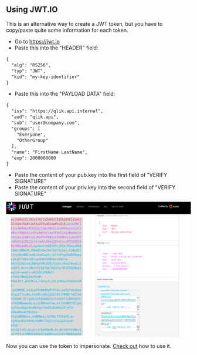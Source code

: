 ## Using JWT.IO
This is an alternative way to create a JWT token, but you have to copy/paste quite some information for each token.
 - Go to https://jwt.io
 - Paste this into the "HEADER" field:
```
{
  "alg": "RS256",
  "typ": "JWT",
  "kid": "my-key-identifier"
}
```
 - Paste this into the "PAYLOAD DATA" field:
```
{
  "iss": "https://qlik.api.internal",
  "aud": "qlik.api",
  "sub": "user@company.com",
  "groups": [
    "Everyone",
    "OtherGroup"
  ],
  "name": "FirstName LastName",
  "exp": 2000000000
} 
```
 - Paste the content of your pub.key into the first field of "VERIFY SIGNATURE"
 - Paste the content of your priv.key into the second field of "VERIFY SIGNATURE"
 
 <img src="https://raw.githubusercontent.com/ChristofSchwarz/qs_on_Kubernetes/master/jwtcreate/readme/jwtio.png"/>
 
Now you can use the token to impersonate. <a href="https://github.com/ChristofSchwarz/qs_on_Kubernetes/blob/master/jwtcreate/readme/using_token.md">Check out</a> how to use it.
